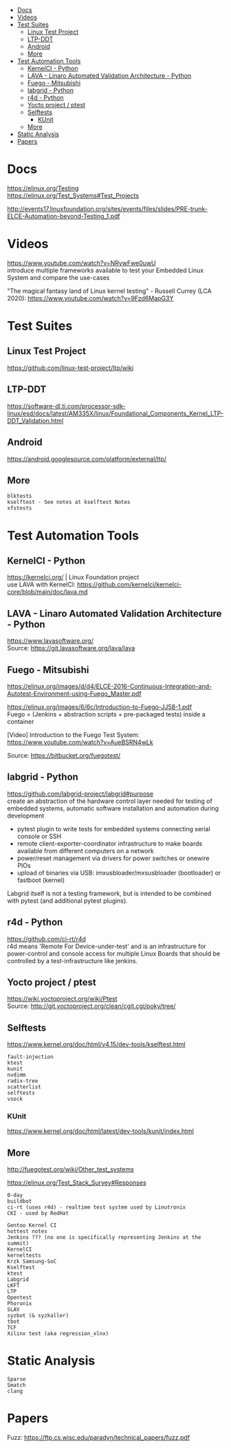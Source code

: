 <!-- TOC -->

- [Docs](#docs)
- [Videos](#videos)
- [Test Suites](#test-suites)
    - [Linux Test Project](#linux-test-project)
    - [LTP-DDT](#ltp-ddt)
    - [Android](#android)
    - [More](#more)
- [Test Automation Tools](#test-automation-tools)
    - [KernelCI - Python](#kernelci---python)
    - [LAVA - Linaro Automated Validation Architecture - Python](#lava---linaro-automated-validation-architecture---python)
    - [Fuego - Mitsubishi](#fuego---mitsubishi)
    - [labgrid - Python](#labgrid---python)
    - [r4d - Python](#r4d---python)
    - [Yocto project / ptest](#yocto-project--ptest)
    - [Selftests](#selftests)
        - [KUnit](#kunit)
    - [More](#more-1)
- [Static Analysis](#static-analysis)
- [Papers](#papers)

<!-- /TOC -->

# Docs
https://elinux.org/Testing  
https://elinux.org/Test_Systems#Test_Projects

http://events17.linuxfoundation.org/sites/events/files/slides/PRE-trunk-ELCE-Automation-beyond-Testing_1.pdf

# Videos
https://www.youtube.com/watch?v=NRywFwe0uwU  
introduce multiple frameworks available to test your Embedded Linux System and compare the use-cases 

"The magical fantasy land of Linux kernel testing" - Russell Currey (LCA 2020): https://www.youtube.com/watch?v=9Fzd6MapG3Y

# Test Suites
## Linux Test Project
https://github.com/linux-test-project/ltp/wiki

## LTP-DDT
https://software-dl.ti.com/processor-sdk-linux/esd/docs/latest/AM335X/linux/Foundational_Components_Kernel_LTP-DDT_Validation.html

## Android
https://android.googlesource.com/platform/external/ltp/

## More

    blktests
    kselftest - See notes at kselftest Notes
    xfstests
    
# Test Automation Tools
## KernelCI - Python
https://kernelci.org/ |  Linux Foundation project  
use LAVA with KernelCI: https://github.com/kernelci/kernelci-core/blob/main/doc/lava.md

## LAVA - Linaro Automated Validation Architecture - Python
https://www.lavasoftware.org/  
Source: https://git.lavasoftware.org/lava/lava

## Fuego - Mitsubishi
https://elinux.org/images/d/d4/ELCE-2016-Continuous-Integration-and-Autotest-Environment-using-Fuego_Master.pdf  

https://elinux.org/images/6/6c/Introduction-to-Fuego-JJ58-1.pdf  
Fuego = (Jenkins + abstraction scripts + pre-packaged tests) inside a container

[Video] Introduction to the Fuego Test System: https://www.youtube.com/watch?v=AueBSRN4wLk

Source: https://bitbucket.org/fuegotest/

## labgrid - Python
https://github.com/labgrid-project/labgrid#purpose  
create an abstraction of the hardware control layer needed for testing of embedded systems, automatic software installation and automation during development

- pytest plugin to write tests for embedded systems connecting serial console or SSH
- remote client-exporter-coordinator infrastructure to make boards available from different computers on a network
- power/reset management via drivers for power switches or onewire PIOs
- upload of binaries via USB: imxusbloader/mxsusbloader (bootloader) or fastboot (kernel)

Labgrid itself is not a testing framework, but is intended to be combined with pytest (and additional pytest plugins).

## r4d - Python
https://github.com/ci-rt/r4d  
r4d means 'Remote For Device-under-test' and is an infrastructure for power-control and console access for multiple Linux Boards that should be controlled by a test-infrastructure like jenkins.

## Yocto project / ptest
https://wiki.yoctoproject.org/wiki/Ptest  
Source: http://git.yoctoproject.org/clean/cgit.cgi/poky/tree/

## Selftests
https://www.kernel.org/doc/html/v4.15/dev-tools/kselftest.html

    fault-injection  
    ktest  
    kunit  
    nvdimm  
    radix-tree  
    scatterlist  
    selftests  
    vsock

### KUnit 
https://www.kernel.org/doc/html/latest/dev-tools/kunit/index.html

## More
http://fuegotest.org/wiki/Other_test_systems

https://elinux.org/Test_Stack_Survey#Responses  

    0-day
    buildbot
    ci-rt (uses r4d) - realtime test system used by Linutronix
    CKI - used by RedHat

    Gentoo Kernel CI
    hottest notes
    Jenkins ??? (no one is specifically representing Jenkins at the summit)
    KernelCI
    kerneltests
    Krzk Samsung-SoC
    Kselftest
    ktest    
    Labgrid
    LKFT
    LTP
    Opentest
    Phoronix
    SLAV
    syzbot (& syzkaller)
    tbot
    TCF
    Xilinx test (aka regression_xlnx)

# Static Analysis

    Sparse
    Smatch
    clang

# Papers
Fuzz: https://ftp.cs.wisc.edu/paradyn/technical_papers/fuzz.pdf